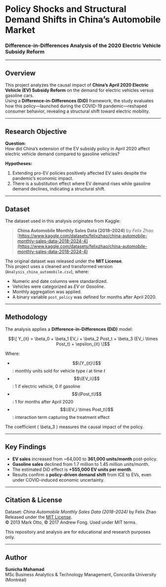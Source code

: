 # Policy Shocks and Structural Demand Shifts in China’s Automobile Market  
### Difference-in-Differences Analysis of the 2020 Electric Vehicle Subsidy Reform

---

## Overview
This project analyzes the causal impact of **China’s April 2020 Electric Vehicle (EV) Subsidy Reform** on the demand for electric vehicles versus gasoline cars.  
Using a **Difference-in-Differences (DiD)** framework, the study evaluates how this policy—launched during the COVID-19 pandemic—reshaped consumer behavior, revealing a structural shift toward electric mobility.

---

## Research Objective
**Question:**  
How did China’s extension of the EV subsidy policy in April 2020 affect electric vehicle demand compared to gasoline vehicles?

**Hypotheses:**  
1. Extending pro-EV policies positively affected EV sales despite the pandemic’s economic impact.  
2. There is a substitution effect where EV demand rises while gasoline demand declines, indicating a structural shift.

---

## Dataset
The dataset used in this analysis originates from Kaggle:

> **China Automobile Monthly Sales Data (2018–2024)** by *Felix Zhao*  
> [https://www.kaggle.com/datasets/felixzhao/china-automobile-monthly-sales-data-2018-2024-4](https://www.kaggle.com/datasets/felixzhao/china-automobile-monthly-sales-data-2018-2024-4)

The original dataset was released under the **MIT License**.  
This project uses a cleaned and transformed version (`Analysis_china_automobile.csv`), where:
- Numeric and date columns were standardized.  
- Vehicles were categorized as *EV* or *Gasoline*.  
- Monthly aggregation was applied.  
- A binary variable `post_policy` was defined for months after April 2020.

---

## Methodology
The analysis applies a **Difference-in-Differences (DiD)** model:

$$\[
Y_{it} = \beta_0 + \beta_1 EV_i + \beta_2 Post_t + \beta_3 (EV_i \times Post_t) + \epsilon_{it}
\]$$

Where:
- $$\(Y_{it}\)$$: monthly units sold for vehicle type *i* at time *t*  
- $$\(EV_i\)$$: 1 if electric vehicle, 0 if gasoline  
- $$\(Post_t\)$$: 1 for months after April 2020  
- $$\(EV_i \times Post_t\)$$: interaction term capturing the treatment effect  

The coefficient \( \beta_3 \) measures the causal impact of the policy.

---

## Key Findings
- **EV sales** increased from ~64,000 to **361,000 units/month** post-policy.  
- **Gasoline sales** declined from 1.7 million to 1.45 million units/month.  
- The estimated DiD effect is **+555,000 EV units per month**.  
- Results confirm a **policy-driven demand shift** from ICE to EVs, even under COVID-induced economic uncertainty.

---

## Citation & License
Dataset: *China Automobile Monthly Sales Data (2018–2024)* by Felix Zhao  
Released under the [MIT License](https://opensource.org/licenses/MIT).  
© 2013 Mark Otto, © 2017 Andrew Fong. Used under MIT terms.  

This repository and analysis are for educational and research purposes only.

---

## Author
**Sunicha Mahamad**  
MSc Business Analytics & Technology Management, Concordia University (Montréal)
